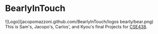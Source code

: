 # BearlyInTouch
![Logo](jacopomazzoni.github.com/BearlyInTouch/logos bearly/bear.png)
This is Sam's, Jacopo's, Carlos', and Kyou's final Projects for  [CSE438](http://www.arl.wustl.edu/~todd/cse438/).
